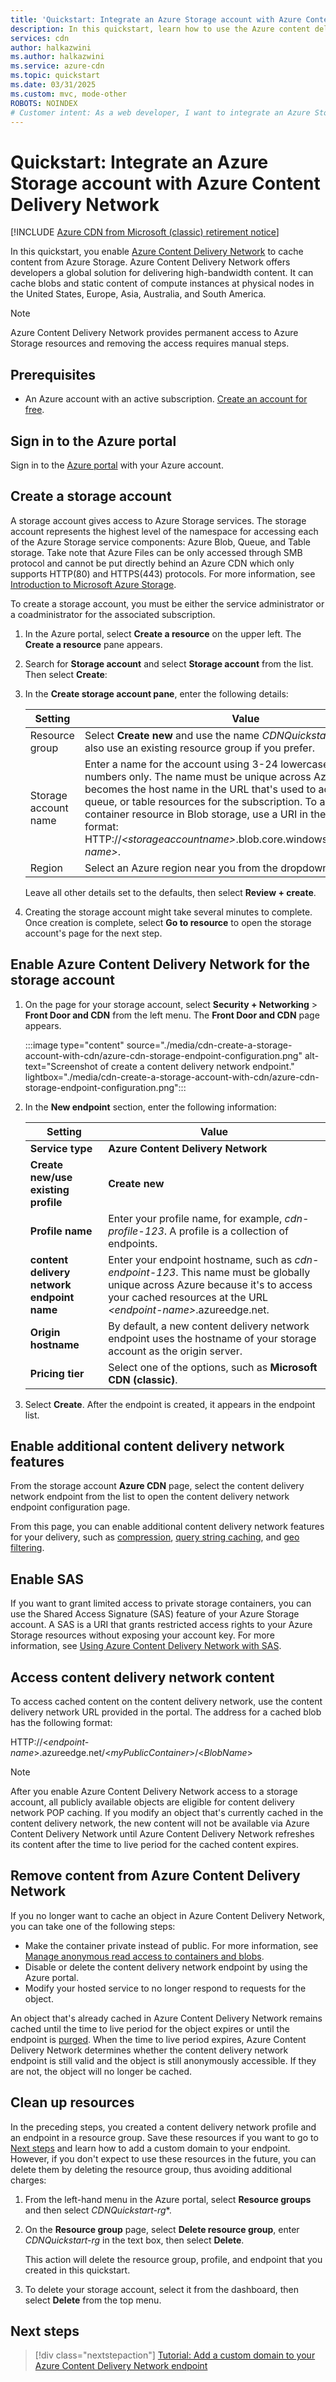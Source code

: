 ```yaml
---
title: 'Quickstart: Integrate an Azure Storage account with Azure Content Delivery Network'
description: In this quickstart, learn how to use the Azure content delivery network to deliver high-bandwidth content by caching blobs from Azure Storage.
services: cdn
author: halkazwini
ms.author: halkazwini
ms.service: azure-cdn
ms.topic: quickstart
ms.date: 03/31/2025
ms.custom: mvc, mode-other
ROBOTS: NOINDEX
# Customer intent: As a web developer, I want to integrate an Azure Storage account with a content delivery network, so that I can efficiently deliver high-bandwidth content by caching blobs and improving access speeds for users worldwide.
---
```


# Quickstart: Integrate an Azure Storage account with Azure Content Delivery Network

[!INCLUDE [Azure CDN from Microsoft (classic) retirement notice](../../includes/cdn-classic-retirement.md)]

In this quickstart, you enable [Azure Content Delivery Network](cdn-overview.md) to cache content from Azure Storage. Azure Content Delivery Network offers developers a global solution for delivering high-bandwidth content. It can cache blobs and static content of compute instances at physical nodes in the United States, Europe, Asia, Australia, and South America.

> [!NOTE]  
> Azure Content Delivery Network provides permanent access to Azure Storage resources and removing the access requires manual steps.

## Prerequisites

- An Azure account with an active subscription. [Create an account for free](https://azure.microsoft.com/pricing/purchase-options/azure-account?cid=msft_learn).

## Sign in to the Azure portal

Sign in to the [Azure portal](https://portal.azure.com) with your Azure account.

## Create a storage account

A storage account gives access to Azure Storage services. The storage account represents the highest level of the namespace for accessing each of the Azure Storage service components: Azure Blob, Queue, and Table storage. Take note that Azure Files can be only accessed through SMB protocol and cannot be put directly behind an Azure CDN which only supports HTTP(80) and HTTPS(443) protocols. For more information, see [Introduction to Microsoft Azure Storage](../storage/common/storage-introduction.md).

To create a storage account, you must be either the service administrator or a coadministrator for the associated subscription.

1. In the Azure portal, select **Create a resource** on the upper left. The **Create a resource** pane appears.

1. Search for **Storage account** and select **Storage account** from the list. Then select **Create**:

1. In the **Create storage account pane**, enter the following details:

    | Setting | Value |
    | --- | --- |
    | Resource group | Select **Create new** and use the name *CDNQuickstart-rg*. You can also use an existing resource group if you prefer. |
    | Storage account name | Enter a name for the account using 3-24 lowercase letters and numbers only. The name must be unique across Azure, and becomes the host name in the URL that's used to address blob, queue, or table resources for the subscription. To address a container resource in Blob storage, use a URI in the following format: HTTP://*&lt;storageaccountname&gt;*.blob.core.windows.net/*&lt;container-name&gt;*.
    | Region | Select an Azure region near you from the dropdown list. |

    Leave all other details set to the defaults, then select **Review + create**.

1. Creating the storage account might take several minutes to complete. Once creation is complete, select **Go to resource** to open the storage account's page for the next step.

<a name='enable-azure-cdn-for-the-storage-account'></a>

## Enable Azure Content Delivery Network for the storage account

1. On the page for your storage account, select **Security + Networking** > **Front Door and CDN** from the left menu. The **Front Door and CDN** page appears.

    :::image type="content" source="./media/cdn-create-a-storage-account-with-cdn/azure-cdn-storage-endpoint-configuration.png" alt-text="Screenshot of create a content delivery network endpoint." lightbox="./media/cdn-create-a-storage-account-with-cdn/azure-cdn-storage-endpoint-configuration.png":::

1. In the **New endpoint** section, enter the following information:

    | Setting  | Value |
    | -------- | ----- |
    | **Service type** | **Azure Content Delivery Network** |
    | **Create new/use existing profile** | **Create new** |
    | **Profile name** | Enter your profile name, for example, *cdn-profile-123*. A profile is a collection of endpoints. |
    | **content delivery network endpoint name** | Enter your endpoint hostname, such as *cdn-endpoint-123*. This name must be globally unique across Azure because it's to access your cached resources at the URL *&lt;endpoint-name&gt;*.azureedge.net. |
    | **Origin hostname** | By default, a new content delivery network endpoint uses the hostname of your storage account as the origin server. |
    | **Pricing tier** | Select one of the options, such as **Microsoft CDN (classic)**. |

1. Select **Create**. After the endpoint is created, it appears in the endpoint list.

<a name='enable-additional-cdn-features'></a>

## Enable additional content delivery network features

From the storage account **Azure CDN** page, select the content delivery network endpoint from the list to open the content delivery network endpoint configuration page.

From this page, you can enable additional content delivery network features for your delivery, such as [compression](cdn-improve-performance.md), [query string caching](cdn-query-string.md), and [geo filtering](cdn-restrict-access-by-country-region.md).

## Enable SAS

If you want to grant limited access to private storage containers, you can use the Shared Access Signature (SAS) feature of your Azure Storage account. A SAS is a URI that grants restricted access rights to your Azure Storage resources without exposing your account key. For more information, see [Using Azure Content Delivery Network with SAS](cdn-sas-storage-support.md).

<a name='access-cdn-content'></a>

## Access content delivery network content

To access cached content on the content delivery network, use the content delivery network URL provided in the portal. The address for a cached blob has the following format:

HTTP://<*endpoint-name*\>.azureedge.net/<*myPublicContainer*\>/<*BlobName*\>

> [!NOTE]
> After you enable Azure Content Delivery Network access to a storage account, all publicly available objects are eligible for content delivery network POP caching. If you modify an object that's currently cached in the content delivery network, the new content will not be available via Azure Content Delivery Network until Azure Content Delivery Network refreshes its content after the time to live period for the cached content expires.

<a name='remove-content-from-azure-cdn'></a>

## Remove content from Azure Content Delivery Network

If you no longer want to cache an object in Azure Content Delivery Network, you can take one of the following steps:

- Make the container private instead of public. For more information, see [Manage anonymous read access to containers and blobs](../storage/blobs/anonymous-read-access-configure.md).
- Disable or delete the content delivery network endpoint by using the Azure portal.
- Modify your hosted service to no longer respond to requests for the object.

An object that's already cached in Azure Content Delivery Network remains cached until the time to live period for the object expires or until the endpoint is [purged](cdn-purge-endpoint.md). When the time to live period expires, Azure Content Delivery Network determines whether the content delivery network endpoint is still valid and the object is still anonymously accessible. If they are not, the object will no longer be cached.

## Clean up resources

In the preceding steps, you created a content delivery network profile and an endpoint in a resource group. Save these resources if you want to go to [Next steps](#next-steps) and learn how to add a custom domain to your endpoint. However, if you don't expect to use these resources in the future, you can delete them by deleting the resource group, thus avoiding additional charges:

1. From the left-hand menu in the Azure portal, select **Resource groups** and then select *CDNQuickstart-rg**.

2. On the **Resource group** page, select **Delete resource group**, enter *CDNQuickstart-rg* in the text box, then select **Delete**.

    This action will delete the resource group, profile, and endpoint that you created in this quickstart.

3. To delete your storage account, select it from the dashboard, then select **Delete** from the top menu.

## Next steps

> [!div class="nextstepaction"]
> [Tutorial: Add a custom domain to your Azure Content Delivery Network endpoint](cdn-map-content-to-custom-domain.md)
